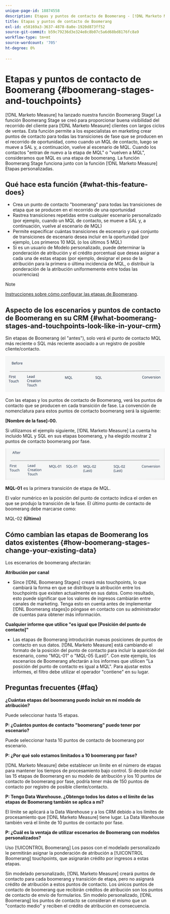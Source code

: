 ```yaml
---
unique-page-id: 18874558
description: Etapas y puntos de contacto de Boomerang - [!DNL Marketo Measure] - Documentación del producto
title: Etapas y puntos de contacto de Boomerang
exl-id: e58169a3-3637-4878-8a0e-1920d873ff52
source-git-commit: b59c79236d3e324e8c8b07c5a6d68bd8176fc8a9
workflow-type: tm+mt
source-wordcount: '705'
ht-degree: 0%

---
```


# Etapas y puntos de contacto de Boomerang {#boomerang-stages-and-touchpoints}

[!DNL Marketo Measure] ha lanzado nuestra función Boomerang Stage! La función Boomerang Stage se creó para proporcionar buena visibilidad del recorrido del cliente para [!DNL Marketo Measure] clientes con largos ciclos de ventas. Esta función permite a los especialistas en marketing crear puntos de contacto para todas las transiciones de fase que se producen en el recorrido de oportunidad, como cuando un MQL de contacto, luego se mueve a SAL y, a continuación, vuelve al escenario de MQL. Cuando los contactos &quot;entran de nuevo a la etapa de MQL&quot; o &quot;vuelven a MQL&quot;, consideramos que MQL es una etapa de boomerang. La función Boomerang Stage funciona junto con la función [!DNL Marketo Measure] Etapas personalizadas.

## Qué hace esta función {#what-this-feature-does}

* Crea un punto de contacto &quot;boomerang&quot; para todas las transiciones de etapa que se producen en el recorrido de una oportunidad
* Rastrea transiciones repetidas entre cualquier escenario personalizado (por ejemplo, cuando un MQL de contacto, se mueve a SAL y, a continuación, vuelve al escenario de MQL)
* Permite especificar cuántas transiciones de escenario y qué conjunto de transiciones de escenario desea incluir en la oportunidad (por ejemplo, Los primeros 10 MQL (o los últimos 5 MQL)
* Si es un usuario de Modelo personalizado, puede determinar la ponderación de atribución y el crédito porcentual que desea asignar a cada una de estas etapas (por ejemplo, designar el peso de la atribución para la primera o última incidencia de MQL, o distribuir la ponderación de la atribución uniformemente entre todas las ocurrencias)

>[!NOTE]
>
>[Instrucciones sobre cómo configurar las etapas de Boomerang](/help/advanced-marketo-measure-features/boomerang/setting-up-boomerang-stages.md).

## Aspecto de los escenarios y puntos de contacto de Boomerang en su CRM {#what-boomerang-stages-and-touchpoints-look-like-in-your-crm}

Sin etapas de Boomerang (el &quot;antes&quot;), solo verá el punto de contacto MQL más reciente o SQL más reciente asociado a un registro de posible cliente/contacto.

![](assets/1.png)

Con las etapas y los puntos de contacto de Boomerang, verá los puntos de contacto que se producen en cada transición de fase. La convención de nomenclatura para estos puntos de contacto boomerang será la siguiente:

**[Nombre de la fase]-00.**

Si utilizamos el ejemplo siguiente, [!DNL Marketo Measure] La cuenta ha incluido MQL y SQL en sus etapas boomerang, y ha elegido mostrar 2 puntos de contacto boomerang por fase.

![](assets/2.png)

**MQL-01** es la primera transición de etapa de MQL.

El valor numérico en la posición del punto de contacto indica el orden en que se produjo la transición de la fase. El último punto de contacto de boomerang debe marcarse como:

MQL-02 **(Último)**

## Cómo cambian las etapas de Boomerang los datos existentes {#how-boomerang-stages-change-your-existing-data}

Los escenarios de boomerang afectarán:

**Atribución por canal**

* Since [!DNL Boomerang Stages] creará más touchpoints, lo que cambiará la forma en que se distribuye la atribución entre los touchpoints que existen actualmente en sus datos. Como resultado, esto puede significar que los valores de ingresos cambiarán entre canales de marketing. Tenga esto en cuenta antes de implementar [!DNL Boomerang stages]o póngase en contacto con su administrador de cuentas para obtener más información.

**Cualquier informe que utilice &quot;es igual que [Posición del punto de contacto]&quot;**

* Las etapas de Boomerang introducirán nuevas posiciones de puntos de contacto en sus datos. [!DNL Marketo Measure] está cambiando el formato de la posición del punto de contacto para incluir la aparición del escenario, como &quot;MQL-01&quot; o &quot;MQL-05 (Last)&quot;. Con este ejemplo, los escenarios de Boomerang afectarán a los informes que utilicen &quot;La posición del punto de contacto es igual a MQL&quot;. Para ajustar estos informes, el filtro debe utilizar el operador &quot;contiene&quot; en su lugar.

## Preguntas frecuentes {#faq}

**¿Cuántas etapas del boomerang puedo incluir en mi modelo de atribución?**

Puede seleccionar hasta 15 etapas.

**P: ¿Cuántos puntos de contacto &quot;boomerang&quot; puedo tener por escenario?**

Puede seleccionar hasta 10 puntos de contacto de boomerang por escenario.

**P: ¿Por qué solo estamos limitados a 10 boomerang por fase?**

[!DNL Marketo Measure] debe establecer un límite en el número de etapas para mantener los tiempos de procesamiento bajo control. Si decide incluir las 15 etapas de Boomerang en su modelo de atribución y los 10 puntos de contacto de boomerang por fase, podría tener más de 150 puntos de contacto por registro de posible cliente/contacto.

**P: Tengo Data Warehouse. ¿Obtengo todos los datos o el límite de las etapas de Boomerang también se aplica a mí?**

El límite se aplicará a la Data Warehouse y a los CRM debido a los límites de procesamiento que [!DNL Marketo Measure] tiene lugar. La Data Warehouse también verá el límite de 10 puntos de contacto por fase.

**P: ¿Cuál es la ventaja de utilizar escenarios de Boomerang con modelos personalizados?**

Uso [!UICONTROL Boomerang] Los pasos con el modelado personalizado le permitirán asignar la ponderación de atribución a [!UICONTROL Boomerang] touchpoints, que asignarán crédito por ingresos a estas etapas.

Sin modelado personalizado, [!DNL Marketo Measure] creará puntos de contacto para cada boomerang y transición de etapa, pero no asignará crédito de atribución a estos puntos de contacto. Los únicos puntos de contacto de boomerang que recibirán créditos de atribución son los puntos de contacto de envío de formularios. Sin modelo personalizado, [!DNL Boomerang] los puntos de contacto se consideran el mismo que un &quot;contacto medio&quot; y reciben el crédito de atribución en consecuencia.
